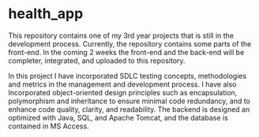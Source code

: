 # health_app
This repository contains one of my 3rd year projects that is still in the development process. Currently, the repository contains some parts of the front-end.
In the coming 2 weeks the front-end and the back-end will be completer, integrated, and uploaded to this repository.

In this project I have incorporated SDLC testing concepts, methodologies and metrics in the management and development process.
I have also Incorporated object-oriented design principles such as encapsulation, polymorphism and inheritance to ensure minimal code redundancy, and to enhance code quality, clarity, and readability.
The backend is designed an optimized with Java, SQL, and Apache Tomcat, and the database is contained in MS Access.
